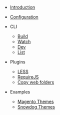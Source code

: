* [Introduction](/)

* [Configuration](configuration.md)

* CLI
  * [Build](tasks/build.md)
  * [Watch](tasks/watch.md)
  * [Dev](tasks/dev.md)
  * [List](tasks/list.md)

* Plugins
  * [LESS](plugins/less.md)
  * [RequireJS](plugins/requirejs.md)
  * [Copy web folders](plugins/web.md)

* Examples
  * [Magento Themes](examples/magento-themes.md)
  * [Snowdog Themes](examples/snowdog-themes.md)
